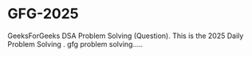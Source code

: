 # GFG-2025
GeeksForGeeks DSA Problem Solving (Question).
This is the 2025 Daily Problem Solving .
gfg problem solving.....
